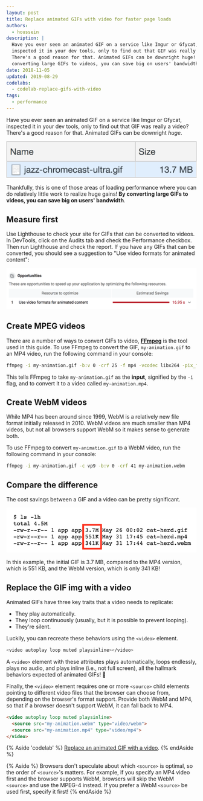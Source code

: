 ```yaml
---
layout: post
title: Replace animated GIFs with video for faster page loads
authors:
  - houssein
description: |
  Have you ever seen an animated GIF on a service like Imgur or Gfycat,
  inspected it in your dev tools, only to find out that GIF was really a video?
  There's a good reason for that. Animated GIFs can be downright huge! By
  converting large GIFs to videos, you can save big on users' bandwidth.
date: 2018-11-05
updated: 2019-08-29
codelabs:
  - codelab-replace-gifs-with-video
tags:
  - performance
---
```


Have you ever seen an animated GIF on a service like Imgur or Gfycat, inspected
it in your dev tools, only to find out that GIF was really a video? There's a
good reason for that. Animated GIFs can be downright _huge_.

<img class="w-screenshot w-screenshot--filled" src="./animated-gif.png"
  alt="DevTools network panel showing a 13.7 MB gif.">

Thankfully, this is one of those areas of loading performance where you can do
relatively little work to realize huge gains! **By converting large GIFs to
videos, you can save big on users' bandwidth**.

## Measure first

Use Lighthouse to check your site for GIFs that can be converted to videos. In
DevTools, click on the Audits tab and check the Performance checkbox. Then run
Lighthouse and check the report.
If you have any GIFs that can be converted, you should see a suggestion to "Use
video formats for animated content":

<img class="w-screenshot" src="./use-video-format.png" alt="A failing Lighthouse
audit, use video formats for animated content.">

## Create MPEG videos

There are a number of ways to convert GIFs to video,
**[FFmpeg](https://www.ffmpeg.org/)** is the tool used in this guide.
To use FFmpeg to convert the GIF, `my-animation.gif` to an MP4 video, run the
following command in your console:

```bash
ffmpeg -i my-animation.gif -b:v 0 -crf 25 -f mp4 -vcodec libx264 -pix_fmt yuv420p my-animation.mp4
```

This tells FFmpeg to take `my-animation.gif` as the **input**, signified by the
`-i` flag, and to convert it to a video called `my-animation.mp4`.

## Create WebM videos

While MP4 has been around since 1999, WebM is a relatively new file format
initially released in 2010. WebM videos are much smaller than MP4 videos, but
not all browsers support WebM so it makes sense to generate both.

To use FFmpeg to convert `my-animation.gif` to a WebM video, run the following
command in your console:

```bash
ffmpeg -i my-animation.gif -c vp9 -b:v 0 -crf 41 my-animation.webm
```

## Compare the difference

The cost savings between a GIF and a video can be pretty significant.

<img class="w-screenshot" src="./cost-savings.png" alt="File size comparison
showing 3.7 MB for the gif, 551 KB for the mp4 and 341 KB for the webm.">

In this example, the initial GIF is 3.7 MB, compared to the MP4 version, which
is 551 KB, and the WebM version, which is only 341 KB!

## Replace the GIF img with a video

Animated GIFs have three key traits that a video needs to replicate:

+  They play automatically.
+  They loop continuously (usually, but it is possible to prevent looping).
+  They're silent.

Luckily, you can recreate these behaviors using the `<video>` element.

```bash
<video autoplay loop muted playsinline></video>
```

A `<video>` element with these attributes plays automatically, loops endlessly,
plays no audio, and plays inline (i.e., not full screen), all the hallmark
behaviors expected of animated GIFs! 🎉

Finally, the `<video>` element requires one or more `<source>` child elements
pointing to different video files that the browser can choose from, depending on
the browser's format support. Provide both WebM and MP4, so that if a browser
doesn't support WebM, it can fall back to MP4.

```html
<video autoplay loop muted playsinline>
  <source src="my-animation.webm" type="video/webm">
  <source src="my-animation.mp4" type="video/mp4">
</video>
```

{% Aside 'codelab' %}
[Replace an animated GIF with a video](/codelab-replace-gifs-with-video).
{% endAside %}

{% Aside %}
Browsers don't speculate about which `<source>` is optimal, so the order of
`<source>`'s matters. For example, if you specify an MP4 video first and the
browser supports WebM, browsers will skip the WebM `<source>` and use the MPEG-4
instead. If you prefer a WebM `<source>` be used first, specify it first!
{% endAside %}
